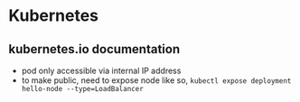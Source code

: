 # Kubernetes

## kubernetes.io documentation
- pod only accessible via internal IP address
- to make public, need to expose node like so, `kubectl expose deployment hello-node --type=LoadBalancer`